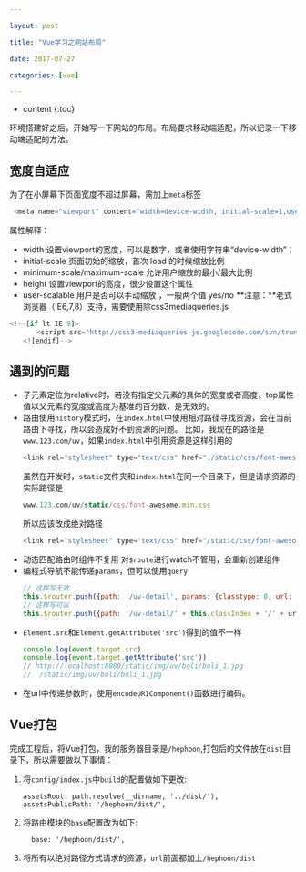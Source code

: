 ```yaml
---

layout: post

title: "Vue学习之网站布局"

date: 2017-07-27

categories: [vue]

---
```


* content
{:toc}

环境搭建好之后，开始写一下网站的布局。布局要求移动端适配，所以记录一下移动端适配的方法。

## 宽度自适应

为了在小屏幕下页面宽度不超过屏幕，需加上``meta``标签
```js
 <meta name="viewport" content="width=device-width, initial-scale=1,user-scalable=0">
```
属性解释：
- width 设置viewport的宽度，可以是数字，或者使用字符串“device-width”；
- initial-scale 页面初始的缩放，首次 load 的时候缩放比例
- minimum-scale/maximum-scale 允许用户缩放的最小/最大比例
- height 设置viewport的高度，很少设置这个属性
- user-scalable 用户是否可以手动缩放 ，一般两个值 yes/no
**注意：**老式浏览器（IE6,7,8）支持，需要使用除css3mediaqueries.js
```js
<!--[if lt IE 9]>
　　　　<script src="http://css3-mediaqueries-js.googlecode.com/svn/trunk/css3-mediaqueries.js"></script>
　　<![endif]-->
```

## 遇到的问题
- 子元素定位为relative时，若没有指定父元素的具体的宽度或者高度，top属性值以父元素的宽度或高度为基准的百分数，是无效的。
- 路由使用``history``模式时，在``index.html``中使用相对路径寻找资源，会在当前路由下寻找，所以会造成好不到资源的问题。
	比如，我现在的路径是``www.123.com/uv``，如果``index.html``中引用资源是这样引用的
    ```js
    <link rel="stylesheet" type="text/css" href="./static/css/font-awesome.min.css">
    ```
    虽然在开发时，``static``文件夹和``index.html``在同一个目录下，但是请求资源的实际路径是
    ```js
    www.123.com/uv/static/css/font-awesome.min.css
    ```
    所以应该改成绝对路径
    ```js
    <link rel="stylesheet" type="text/css" href="/static/css/font-awesome.min.css">
    ```
- 动态匹配路由时组件不复用
	对``$route``进行watch不管用，会重新创建组件
- 编程式导航不能传递``params``，但可以使用``query``
	```js
    // 这样写无效
    this.$router.push({path: '/uv-detail', params: {classtype: 0, url: url}})
    // 这样写可以
    this.$router.push({path: '/uv-detail/' + this.classIndex + '/' + url})
    ```
- ``Element.src``和``Element.getAttribute('src')``得到的值不一样
	```js
    console.log(event.target.src)
    console.log(event.target.getAttribute('src'))
    // http://localhost:8080/static/img/uv/boli/boli_1.jpg
	//  /static/img/uv/boli/boli_1.jpg
    ```
- 在url中传递参数时，使用``encodeURIComponent()``函数进行编码。

## Vue打包
完成工程后，将Vue打包，我的服务器目录是``/hephoon``,打包后的文件放在``dist``目录下，所以需要做以下事情：
1. 将``config/index.js``中``build``的配置做如下更改:
	```
    assetsRoot: path.resolve(__dirname, '../dist/'),
    assetsPublicPath: '/hephoon/dist/',
    ```
2. 将路由模块的``base``配置改为如下:
	```
      base: '/hephoon/dist/',
    ```
3. 将所有以绝对路径方式请求的资源，``url``前面都加上``/hephoon/dist``







